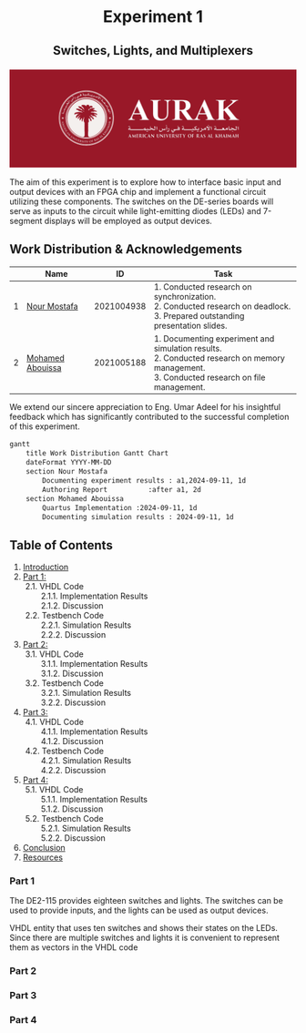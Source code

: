 # <p align="center">Experiment 1</p>
## <p align="center">Switches, Lights, and Multiplexers</p>

![](Photos/AURAK-Banner.png)

The aim of this experiment is to explore how to interface basic input and output devices with an FPGA chip and implement a functional circuit utilizing these components. The switches on the DE-series boards will serve as inputs to the circuit while light-emitting diodes (LEDs) and 7-segment displays will be employed as output devices.




## Work Distribution & Acknowledgements
| | Name            | ID        | Task |
|-|-------------------|-----------|------|
|1| [Nour Mostafa](mailto:nour.mohamed@aurak.ac.ae)    | 2021004938 | 1. Conducted research on synchronization. <br> 2. Conducted research on deadlock. <br> 3. Prepared outstanding presentation slides. |
|2| [Mohamed Abouissa](mailto:mohamed.abouissa@aurak.ac.ae)  | 2021005188| 1. Documenting experiment and simulation results. <br> 2. Conducted research on memory management. <br> 3. Conducted research on file management. |

We extend our sincere appreciation to Eng. Umar Adeel for his insightful feedback which has significantly contributed to the successful completion of this experiment.

```mermaid
gantt
    title Work Distribution Gantt Chart
    dateFormat YYYY-MM-DD
    section Nour Mostafa
        Documenting experiment results : a1,2024-09-11, 1d
        Authoring Report          :after a1, 2d
    section Mohamed Abouissa
        Quartus Implementation :2024-09-11, 1d
        Documenting simulation results : 2024-09-11, 1d

```

## Table of Contents

1. [Introduction](#introduction)<br>
2. [Part 1: ](#part-1-daily-driver-os-arch-linux)<br>
&nbsp;2.1. VHDL Code<br>
&nbsp;&nbsp;&nbsp;&nbsp;&nbsp;&nbsp;&nbsp;&nbsp;2.1.1. Implementation Results<br>
&nbsp;&nbsp;&nbsp;&nbsp;&nbsp;&nbsp;&nbsp;&nbsp;2.1.2. Discussion<br>
&nbsp;2.2. Testbench Code<br>
&nbsp;&nbsp;&nbsp;&nbsp;&nbsp;&nbsp;&nbsp;&nbsp;2.2.1. Simulation Results<br>
&nbsp;&nbsp;&nbsp;&nbsp;&nbsp;&nbsp;&nbsp;&nbsp;2.2.2. Discussion<br>
3. [Part 2: ](#part-2-cloud-computing-os)<br>
&nbsp;3.1. VHDL Code<br>
&nbsp;&nbsp;&nbsp;&nbsp;&nbsp;&nbsp;&nbsp;&nbsp;3.1.1. Implementation Results<br>
&nbsp;&nbsp;&nbsp;&nbsp;&nbsp;&nbsp;&nbsp;&nbsp;3.1.2. Discussion<br>
&nbsp;3.2. Testbench Code<br>
&nbsp;&nbsp;&nbsp;&nbsp;&nbsp;&nbsp;&nbsp;&nbsp;3.2.1. Simulation Results<br>
&nbsp;&nbsp;&nbsp;&nbsp;&nbsp;&nbsp;&nbsp;&nbsp;3.2.2. Discussion<br>
4. [Part 3: ](#part-3-additional-considerations-best-practices-in-os)<br>
&nbsp;4.1. VHDL Code<br>
&nbsp;&nbsp;&nbsp;&nbsp;&nbsp;&nbsp;&nbsp;&nbsp;4.1.1. Implementation Results<br>
&nbsp;&nbsp;&nbsp;&nbsp;&nbsp;&nbsp;&nbsp;&nbsp;4.1.2. Discussion<br>
&nbsp;4.2. Testbench Code<br>
&nbsp;&nbsp;&nbsp;&nbsp;&nbsp;&nbsp;&nbsp;&nbsp;4.2.1. Simulation Results<br>
&nbsp;&nbsp;&nbsp;&nbsp;&nbsp;&nbsp;&nbsp;&nbsp;4.2.2. Discussion<br>
5. [Part 4: ](#part-3-additional-considerations-best-practices-in-os)<br>
&nbsp;5.1. VHDL Code<br>
&nbsp;&nbsp;&nbsp;&nbsp;&nbsp;&nbsp;&nbsp;&nbsp;5.1.1. Implementation Results<br>
&nbsp;&nbsp;&nbsp;&nbsp;&nbsp;&nbsp;&nbsp;&nbsp;5.1.2. Discussion<br>
&nbsp;5.2. Testbench Code<br>
&nbsp;&nbsp;&nbsp;&nbsp;&nbsp;&nbsp;&nbsp;&nbsp;5.2.1. Simulation Results<br>
&nbsp;&nbsp;&nbsp;&nbsp;&nbsp;&nbsp;&nbsp;&nbsp;5.2.2. Discussion<br>
6. [Conclusion](#conclusion)<br>
7. [Resources](#resources)<br>

### Part 1
The DE2-115 provides eighteen switches and lights. The switches can be used to provide inputs, and the lights can be used as output devices. 

VHDL entity that uses ten switches and shows their
states on the LEDs. Since there are multiple switches and lights it is convenient to represent them as vectors in the
VHDL code



### Part 2

### Part 3

### Part 4
